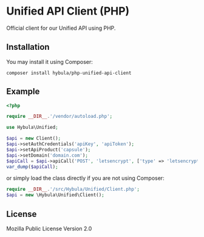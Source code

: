 # Unified API Client (PHP)
Official client for our Unified API using PHP.

## Installation
You may install it using Composer:
```
composer install hybula/php-unified-api-client
```

## Example
```php
<?php

require __DIR__.'/vendor/autoload.php';

use Hybula\Unified;

$api = new Client();
$api->setAuthCredentials('apiKey', 'apiToken');
$api->setApiProduct('capsule');
$api->setDomain('domain.com');
$apiCall = $api->apiCall('POST', 'letsencrypt', ['type' => 'letsencrypt-ecc']);
var_dump($apiCall);
```

or simply load the class directly if you are not using Composer:
```php
require __DIR__.'/src/Hybula/Unified/Client.php';
$api = new \Hybula\Unified\Client();
```

## License
Mozilla Public License Version 2.0